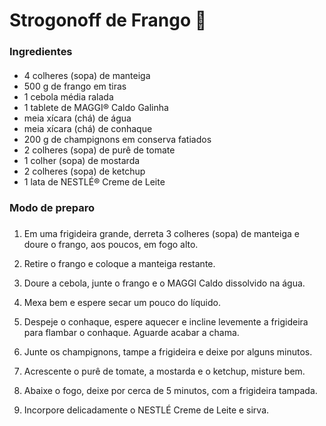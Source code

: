# Strogonoff de Frango :chicken:

### Ingredientes

#### 

- 4 colheres (sopa) de manteiga
- 500 g de frango em tiras
- 1 cebola média ralada
- 1 tablete de MAGGI® Caldo Galinha
- meia xícara (chá) de água
- meia xícara (chá) de conhaque
- 200 g de champignons em conserva fatiados
- 2 colheres (sopa) de purê de tomate
- 1 colher (sopa) de mostarda
- 2 colheres (sopa) de ketchup
- 1 lata de NESTLÉ® Creme de Leite

### Modo de preparo

### 

1. Em uma frigideira grande, derreta 3 colheres (sopa) de manteiga e doure o frango, aos poucos, em fogo alto.

2. Retire o frango e coloque a manteiga restante.
3. Doure a cebola, junte o frango e o MAGGI Caldo dissolvido na água.
4. Mexa bem e espere secar um pouco do líquido.
5. Despeje o conhaque, espere aquecer e incline levemente a frigideira para flambar o conhaque. Aguarde acabar a chama.
6. Junte os champignons, tampe a frigideira e deixe por alguns minutos.
7. Acrescente o purê de tomate, a mostarda e o ketchup, misture bem.
8. Abaixe o fogo, deixe por cerca de 5 minutos, com a frigideira tampada.
9. Incorpore delicadamente o NESTLÉ Creme de Leite e sirva.

